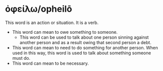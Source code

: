 # ὀφείλω/opheilō
This word is an action or situation. It is a verb.
* This word can mean to owe something to someone.
    * This word can be used to talk about one person sinning against another person and as a result owing that second person a debt.
* This word can mean to need to do something for another person. When used in this way, this word is used to talk about something someone must do.
* This word can mean to be necessary.
